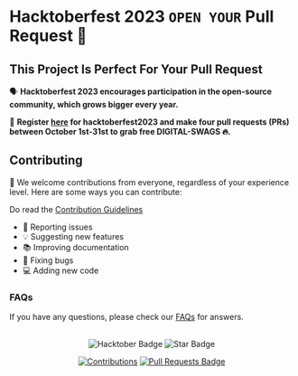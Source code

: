 # Hacktoberfest 2023 `OPEN YOUR` Pull Request 🎉

## This Project Is Perfect For Your Pull Request

🗣 **Hacktoberfest 2023 encourages participation in the open-source community, which grows bigger every year.**

📢 **Register [here](https://hacktoberfest.com/) for hacktoberfest2023 and make four pull requests (PRs) between October 1st-31st to grab free DIGITAL-SWAGS 🔥.**

## Contributing

🎉 We welcome contributions from everyone, regardless of your experience level. Here are some ways you can contribute:

Do read the [Contribution Guidelines](/CONTRIBUTING.md)

- 🐞 Reporting issues
- 💡 Suggesting new features
- 📚 Improving documentation
- 🐛 Fixing bugs
- 💻 Adding new code

### FAQs

If you have any questions, please check our [FAQs](Faqs.md) for answers.

<br>
<div align="center">

<img src="https://img.shields.io/badge/hacktoberfest2023--blueviolet" alt="Hacktober Badge"/>

 <img src="https://img.shields.io/static/v1?label=%F0%9F%8C%9F&message=If%20Useful&style=style=flat&color=BC4E99" alt="Star Badge"/>

<a href="https://github.com/rahulsah12" ><img src="https://img.shields.io/badge/Contributions-welcome-violet.svg?style=flat&logo=git" alt="Contributions" /></a>
<a href="https://github.com/rahulsah12/hacktoberfest/pulls"><img src="https://img.shields.io/github/issues-pr/rahulsah12/hacktoberfest" alt="Pull Requests Badge"/></a>

</div>
